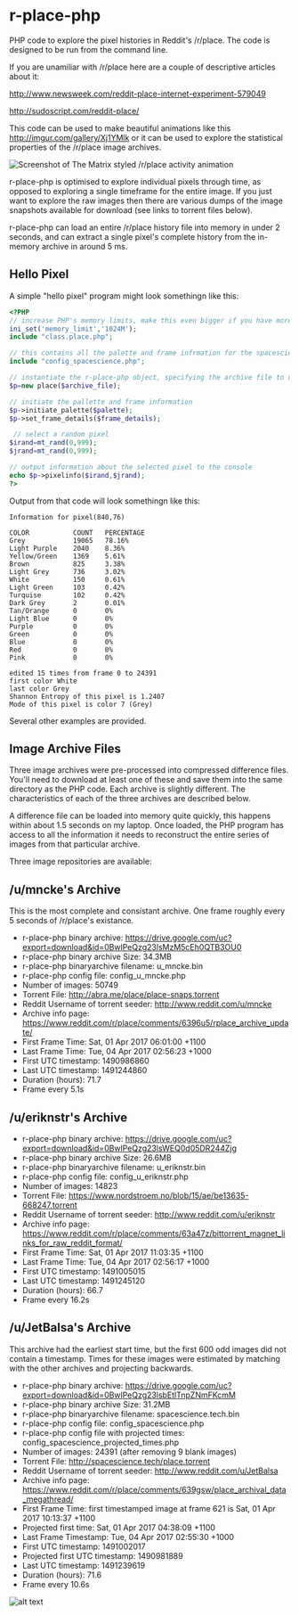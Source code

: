 # r-place-php

PHP code to explore the pixel histories in Reddit's /r/place. The code is designed to be run from the command line.

If you are unamiliar with /r/place here are a couple of descriptive articles about it:

http://www.newsweek.com/reddit-place-internet-experiment-579049

http://sudoscript.com/reddit-place/


This code can be used to make beautiful animations like this http://imgur.com/gallery/Xj1YMlk or it can be used to explore the statistical properties of the /r/place image archives.


![Screenshot of The Matrix styled /r/place activity animation](http://i.imgur.com/ffhD8pK.png)

r-place-php is optimised to explore individual pixels through time, as opposed to exploring a single timeframe for the entire image. If you just want to explore the raw images then there are various dumps of the image snapshots available for download (see links to torrent files below).

r-place-php can load an entire /r/place history file into memory in under 2 seconds, and can extract a single pixel's complete history from the in-memory archive in around 5 ms.

## Hello Pixel

A simple "hello pixel" program might look somethingn like this:

```php
<?PHP
// increase PHP's memory limits, make this even bigger if you have more RAM
ini_set('memory_limit','1024M'); 
include "class.place.php";

// this contains all the palette and frame infrmation for the spacescience archive
include "config_spacescience.php"; 

// instantiate the r-place-php object, specifying the archive file to use
$p=new place($archive_file);   

// initiate the pallette and frame information
$p->initiate_palette($palette);  
$p->set_frame_details($frame_details);

 // select a random pixel
$irand=mt_rand(0,999);  
$jrand=mt_rand(0,999);

// output information about the selected pixel to the console
echo $p->pixelinfo($irand,$jrand);  
?>
```

Output from that code will look somethingn like this:


```
Information for pixel(840,76)

COLOR           COUNT   PERCENTAGE
Grey            19065   78.16%
Light Purple    2040    8.36%
Yellow/Green    1369    5.61%
Brown           825     3.38%
Light Grey      736     3.02%
White           150     0.61%
Light Green     103     0.42%
Turquise        102     0.42%
Dark Grey       2       0.01%
Tan/Orange      0       0%
Light Blue      0       0%
Purple          0       0%
Green           0       0%
Blue            0       0%
Red             0       0%
Pink            0       0%

edited 15 times from frame 0 to 24391
first color White
last color Grey
Shannon Entropy of this pixel is 1.2407
Mode of this pixel is color 7 (Grey)

```

Several other examples are provided.


## Image Archive Files

Three image archives were pre-processed into compressed difference files. You'll need to download at least one of these and save them into the same directory as the PHP code. Each archive is slightly different. The characteristics of each of the three archives are described below.

A difference file can be loaded into memory quite quickly, this happens within about 1.5 seconds on my laptop. Once loaded, the PHP program has access to all the information it needs to reconstruct the entire series of images from that particular archive.


Three image repositories are available:

## /u/mncke's Archive

This is the most complete and consistant archive. One frame roughly every 5  seconds of /r/place's existance.

* r-place-php binary archive:	https://drive.google.com/uc?export=download&id=0BwlPeQzg23lsMzM5cEh0QTB3OU0
* r-place-php binary archive Size:	34.3MB
* r-place-php binaryarchive filename:	u_mncke.bin
* r-place-php config file: config_u_mncke.php
* Number of images:	50749
* Torrent File:	http://abra.me/place/place-snaps.torrent
* Reddit Username of torrent seeder:	http://www.reddit.com/u/mncke
* Archive info page:	https://www.reddit.com/r/place/comments/6396u5/rplace_archive_update/
* First Frame Time:	Sat, 01 Apr 2017 06:01:00 +1100
* Last Frame Time:	Tue, 04 Apr 2017 02:56:23 +1000
* First UTC timestamp:	1490986860
* Last UTC timestamp:	1491244860
* Duration (hours):	71.7
* Frame every 5.1s

## /u/eriknstr's Archive

* r-place-php binary archive:	https://drive.google.com/uc?export=download&id=0BwlPeQzg23lsWEQ0d05DR244Zjg
* r-place-php binary archive Size:	26.6MB
* r-place-php binaryarchive filename:	u_eriknstr.bin
* r-place-php config file: config_u_eriknstr.php
* Number of images:	14823
* Torrent File:	https://www.nordstroem.no/blob/15/ae/be13635-668247.torrent
* Reddit Username of torrent seeder:	http://www.reddit.com/u/eriknstr
* Archive info page:	https://www.reddit.com/r/place/comments/63a47z/bittorrent_magnet_links_for_raw_reddit_format/
* First Frame Time:	Sat, 01 Apr 2017 11:03:35 +1100
* Last Frame Time:	Tue, 04 Apr 2017 02:56:17 +1000
* First UTC timestamp:	1491005015
* Last UTC timestamp:	1491245120
* Duration (hours):	66.7
* Frame every 16.2s



## /u/JetBalsa's Archive

This archive had the earliest start time, but the first 600 odd images did not contain a timestamp. Times for these images were estimated by matching with the other archives and projecting backwards.

* r-place-php binary archive:	https://drive.google.com/uc?export=download&id=0BwlPeQzg23lsbEtlTnpZNmFKcmM
* r-place-php binary archive Size:	31.2MB
* r-place-php binaryarchive filename:	spacescience.tech.bin
* r-place-php config file: config_spacescience.php
* r-place-php config file with projected times: config_spacescience_projected_times.php
* Number of images:	24391 (after removing 9 blank images)
* Torrent File:	http://spacescience.tech/place.torrent
* Reddit Username of torrent seeder:	http://www.reddit.com/u/JetBalsa
* Archive info page:	https://www.reddit.com/r/place/comments/639gsw/place_archival_data_megathread/
* First Frame Time:	first timestamped image at frame 621 is Sat, 01 Apr 2017 10:13:37 +1100
* Projected first time: Sat, 01 Apr 2017 04:38:09 +1100
* Last Frame Timestamp:	Tue, 04 Apr 2017 02:55:30 +1000
* First UTC timestamp:	1491002017
* Projected first UTC timestamp: 1490981889
* Last UTC timestamp:	1491239619
* Duration (hours):	71.6
* Frame every 10.6s



![alt text](http://i.imgur.com/qgXCZSs.png "Relative coverage of the /r/place image archives")

